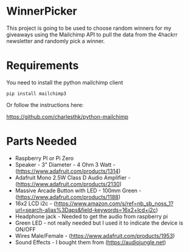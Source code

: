 # WinnerPicker
This project is going to be used to choose random winners for my giveaways using the Mailchimp API to pull the data from the 4hackrr newsletter and randomly pick a winner.

# Requirements
You need to install the python mailchimp client

`pip install mailchimp3`

Or follow the instructions here:

https://github.com/charlesthk/python-mailchimp

# Parts Needed
* Raspberry PI or Pi Zero
* Speaker - 3" Diameter - 4 Ohm 3 Watt - (https://www.adafruit.com/products/1314)
* Adafruit Mono 2.5W Class D Audio Amplifier - (https://www.adafruit.com/products/2130)
* Massive Arcade Button with LED - 100mm Green - (https://www.adafruit.com/products/1188)
* 16x2 LCD i2c - (https://www.amazon.com/s/ref=nb_sb_noss_1?url=search-alias%3Daps&field-keywords=16x2+lcd+i2c)
* Headphone jack - Needed to get the audio from raspberry pi
* Green LED - not really needed but I used it to indicate the device is ON/OFF
* Wires Male/Female - (https://www.adafruit.com/products/1953)
* Sound Effects - I bought them from (https://audiojungle.net)




